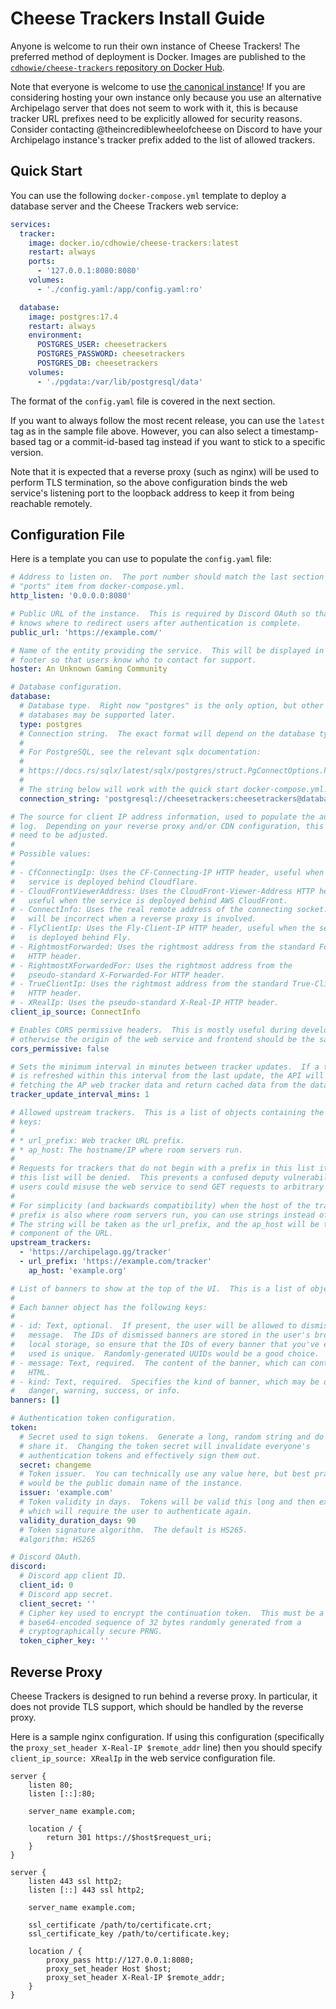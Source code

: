 # Cheese Trackers Install Guide

Anyone is welcome to run their own instance of Cheese Trackers!  The preferred
method of deployment is Docker.  Images are published to the
[`cdhowie/cheese-trackers` repository on Docker
Hub](https://hub.docker.com/r/cdhowie/cheese-trackers).

Note that everyone is welcome to use [the canonical
instance](https://cheesetrackers.theincrediblewheelofchee.se)!  If you are
considering hosting your own instance only because you use an alternative
Archipelago server that does not seem to work with it, this is because tracker
URL prefixes need to be explicitly allowed for security reasons.  Consider
contacting @theincrediblewheelofcheese on Discord to have your Archipelago
instance's tracker prefix added to the list of allowed trackers.

## Quick Start

You can use the following `docker-compose.yml` template to deploy a database server and the Cheese Trackers web service:

```yaml
services:
  tracker:
    image: docker.io/cdhowie/cheese-trackers:latest
    restart: always
    ports:
      - '127.0.0.1:8080:8080'
    volumes:
      - './config.yaml:/app/config.yaml:ro'

  database:
    image: postgres:17.4
    restart: always
    environment:
      POSTGRES_USER: cheesetrackers
      POSTGRES_PASSWORD: cheesetrackers
      POSTGRES_DB: cheesetrackers
    volumes:
      - './pgdata:/var/lib/postgresql/data'
```

The format of the `config.yaml` file is covered in the next section.

If you want to always follow the most recent release, you can use the `latest`
tag as in the sample file above.  However, you can also select a timestamp-based
tag or a commit-id-based tag instead if you want to stick to a specific version.

Note that it is expected that a reverse proxy (such as nginx) will be used to
perform TLS termination, so the above configuration binds the web service's
listening port to the loopback address to keep it from being reachable remotely.

## Configuration File

Here is a template you can use to populate the `config.yaml` file:

```yaml
# Address to listen on.  The port number should match the last section of the
# "ports" item from docker-compose.yml.
http_listen: '0.0.0.0:8080'

# Public URL of the instance.  This is required by Discord OAuth so that it
# knows where to redirect users after authentication is complete.
public_url: 'https://example.com/'

# Name of the entity providing the service.  This will be displayed in the
# footer so that users know who to contact for support.
hoster: An Unknown Gaming Community

# Database configuration.
database:
  # Database type.  Right now "postgres" is the only option, but other
  # databases may be supported later.
  type: postgres
  # Connection string.  The exact format will depend on the database type.
  #
  # For PostgreSQL, see the relevant sqlx documentation:
  #
  # https://docs.rs/sqlx/latest/sqlx/postgres/struct.PgConnectOptions.html
  #
  # The string below will work with the quick start docker-compose.yml.
  connection_string: 'postgresql://cheesetrackers:cheesetrackers@database/cheesetrackers'

# The source for client IP address information, used to populate the audit
# log.  Depending on your reverse proxy and/or CDN configuration, this may
# need to be adjusted.
#
# Possible values:
#
# - CfConnectingIp: Uses the CF-Connecting-IP HTTP header, useful when the
#   service is deployed behind Cloudflare.
# - CloudFrontViewerAddress: Uses the CloudFront-Viewer-Address HTTP header,
#   useful when the service is deployed behind AWS CloudFront.
# - ConnectInfo: Uses the real remote address of the connecting socket.  This
#   will be incorrect when a reverse proxy is involved.
# - FlyClientIp: Uses the Fly-Client-IP HTTP header, useful when the service
#   is deployed behind Fly.
# - RightmostForwarded: Uses the rightmost address from the standard Forwarded
#   HTTP header.
# - RightmostXForwardedFor: Uses the rightmost address from the
#   pseudo-standard X-Forwarded-For HTTP header.
# - TrueClientIp: Uses the rightmost address from the standard True-ClientIP
#   HTTP header.
# - XRealIp: Uses the pseudo-standard X-Real-IP HTTP header.
client_ip_source: ConnectInfo

# Enables CORS permissive headers.  This is mostly useful during development,
# otherwise the origin of the web service and frontend should be the same.
cors_permissive: false

# Sets the minimum interval in minutes between tracker updates.  If a tracker
# is refreshed within this interval from the last update, the API will skip
# fetching the AP web tracker data and return cached data from the database.
tracker_update_interval_mins: 1

# Allowed upstream trackers.  This is a list of objects containing the following
# keys:
#
# * url_prefix: Web tracker URL prefix.
# * ap_host: The hostname/IP where room servers run.
#
# Requests for trackers that do not begin with a prefix in this list item of
# this list will be denied.  This prevents a confused deputy vulnerability where
# users could misuse the web service to send GET requests to arbitrary URLs.
#
# For simplicity (and backwards compatibility) when the host of the tracker URL
# prefix is also where room servers run, you can use strings instead of objects.
# The string will be taken as the url_prefix, and the ap_host will be the host
# component of the URL.
upstream_trackers:
  - 'https://archipelago.gg/tracker'
  - url_prefix: 'https://example.com/tracker'
    ap_host: 'example.org'

# List of banners to show at the top of the UI.  This is a list of objects.
#
# Each banner object has the following keys:
#
# - id: Text, optional.  If present, the user will be allowed to dismiss the
#   message.  The IDs of dismissed banners are stored in the user's browser's
#   local storage, so ensure that the IDs of every banner that you've ever
#   used is unique.  Randomly-generated UUIDs would be a good choice.
# - message: Text, required.  The content of the banner, which can contain
#   HTML.
# - kind: Text, required.  Specifies the kind of banner, which may be one of:
#   danger, warning, success, or info.
banners: []

# Authentication token configuration.
token:
  # Secret used to sign tokens.  Generate a long, random string and do not
  # share it.  Changing the token secret will invalidate everyone's
  # authentication tokens and effectively sign them out.
  secret: changeme
  # Token issuer.  You can technically use any value here, but best practice
  # would be the public domain name of the instance.
  issuer: 'example.com'
  # Token validity in days.  Tokens will be valid this long and then expire,
  # which will require the user to authenticate again.
  validity_duration_days: 90
  # Token signature algorithm.  The default is HS265.
  #algorithm: HS265

# Discord OAuth.
discord:
  # Discord app client ID.
  client_id: 0
  # Discord app secret.
  client_secret: ''
  # Cipher key used to encrypt the continuation token.  This must be a
  # base64-encoded sequence of 32 bytes randomly generated from a
  # cryptographically secure PRNG.
  token_cipher_key: ''
```

## Reverse Proxy

Cheese Trackers is designed to run behind a reverse proxy.  In particular, it
does not provide TLS support, which should be handled by the reverse proxy.

Here is a sample nginx configuration.  If using this configuration (specifically
the `proxy_set_header X-Real-IP $remote_addr` line) then you should specify
`client_ip_source: XRealIp` in the web service configuration file.

```nginx
server {
    listen 80;
    listen [::]:80;

    server_name example.com;

    location / {
        return 301 https://$host$request_uri;
    }
}

server {
    listen 443 ssl http2;
    listen [::] 443 ssl http2;

    server_name example.com;

    ssl_certificate /path/to/certificate.crt;
    ssl_certificate_key /path/to/certificate.key;

    location / {
        proxy_pass http://127.0.0.1:8080;
        proxy_set_header Host $host;
        proxy_set_header X-Real-IP $remote_addr;
    }
}
```
